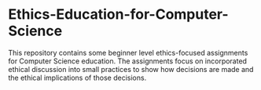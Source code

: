 # Ethics-Education-for-Computer-Science
This repository contains some beginner level ethics-focused assignments for Computer Science education. The assignments focus on incorporated ethical discussion into small practices to show how decisions are made and the ethical implications of those decisions.
